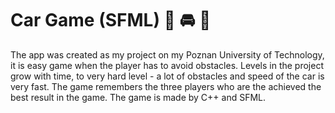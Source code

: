 # Car Game (SFML) 🚙 🚘 🚗 
The app was created as my project on my Poznan University of Technology, it is easy game when the player has to avoid obstacles.
Levels in the project grow with time, to very hard level -  a lot of obstacles and speed of the car is very fast.
The game remembers the three players who are the achieved the best result in the game. 
The game is made by C++ and SFML.
